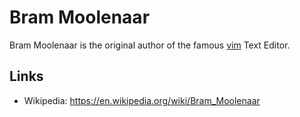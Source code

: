 # Bram Moolenaar

Bram Moolenaar is the original author of the famous [vim](41.md) Text Editor.

## Links

- Wikipedia: https://en.wikipedia.org/wiki/Bram_Moolenaar
